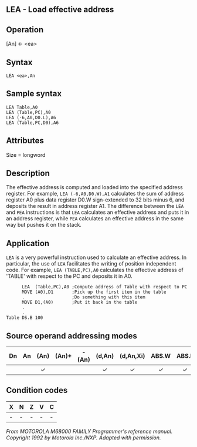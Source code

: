 ## LEA - Load effective address

## Operation
[An] ← \<ea\>

## Syntax
```assembly
LEA <ea>,An
```

## Sample syntax
```assembly
LEA Table,A0
LEA (Table,PC),A0
LEA (-6,A0,D0.L),A6
LEA (Table,PC,D0),A6
```

## Attributes
Size = longword

## Description
The effective address is computed and loaded into the specified
address register. For example, `LEA (-6,A0,D0.W),A1` calculates
the sum of address register A0 plus data register D0.W sign-extended to 32 bits minus 6, and deposits the result in address
register A1. The difference between the `LEA` and `PEA` instructions
is that `LEA` calculates an effective address and puts it in an address register, while `PEA` calculates an effective address in the
same way but pushes it on the stack.


## Application
`LEA` is a very powerful instruction used to calculate an effective
address. In particular, the use of `LEA` facilitates the writing of
position independent code. For example, `LEA (TABLE,PC),A0`
calculates the effective address of 'TABLE' with respect to the PC
and deposits it in A0.

```assembly
      LEA  (Table,PC),A0 ;Compute address of Table with respect to PC
      MOVE (A0),D1       ;Pick up the first item in the table
      .                  ;Do something with this item
      MOVE D1,(A0)       ;Put it back in the table
      .
      .
Table DS.B 100
```

## Source operand addressing modes
|Dn|An|(An)|(An)+|-(An)|(d,An)|(d,An,Xi)|ABS.W|ABS.L|(d,PC)|(d,PC,Xn)|imm|
|:-:|:-:|:-:|:-:|:-:|:-:|:-:|:-:|:-:|:-:|:-:|:-:|
|||✓|||✓|✓|✓|✓|✓|✓||

## Condition codes
|X|N|Z|V|C|
|--|--|--|--|--|
|-|-|-|-|-|

*From MOTOROLA M68000 FAMILY Programmer's reference manual. Copyright 1992 by Motorola Inc./NXP. Adapted with permission.*
